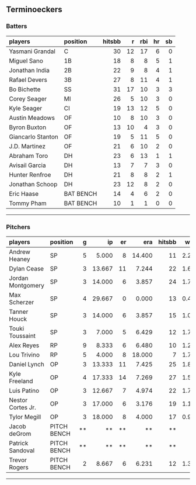 ## Terminoeckers

### Batters

 
|players           |position  | hitsbb|  r| rbi| hr| sb| 
|:-----------------|:---------|------:|--:|---:|--:|--:| 
|Yasmani Grandal   |C         |     30| 12|  17|  6|  0| 
|Miguel Sano       |1B        |     18|  8|   8|  5|  1| 
|Jonathan India    |2B        |     22|  9|   8|  4|  1| 
|Rafael Devers     |3B        |     27|  8|  11|  4|  1| 
|Bo Bichette       |SS        |     31| 17|  10|  3|  3| 
|Corey Seager      |MI        |     26|  5|  10|  3|  0| 
|Kyle Seager       |CI        |     19| 13|  12|  5|  0| 
|Austin Meadows    |OF        |     10|  8|  10|  3|  0| 
|Byron Buxton      |OF        |     13| 10|   4|  3|  0| 
|Giancarlo Stanton |OF        |     19|  5|  11|  5|  0| 
|J.D. Martinez     |OF        |     21|  6|  10|  2|  0| 
|Abraham Toro      |DH        |     23|  6|  13|  1|  1| 
|Avisail Garcia    |DH        |     13|  7|   7|  3|  0| 
|Hunter Renfroe    |DH        |     21|  8|   8|  2|  1| 
|Jonathan Schoop   |DH        |     23| 12|   8|  2|  0| 
|Eric Haase        |BAT BENCH |     14|  4|   6|  2|  0| 
|Tommy Pham        |BAT BENCH |     10|  1|   1|  0|  0| 


* * *

### Pitchers

 
|players           |position    |  g|     ip| er|    era| hitsbb|  whip| so|  w| sv| 
|:-----------------|:-----------|--:|------:|--:|------:|------:|-----:|--:|--:|--:| 
|Andrew Heaney     |SP          |  5|  5.000|  8| 14.400|     11| 2.200|  4|  0|  0| 
|Dylan Cease       |SP          |  3| 13.667| 11|  7.244|     22| 1.610| 25|  1|  0| 
|Jordan Montgomery |SP          |  3| 14.000|  6|  3.857|     24| 1.714| 14|  0|  0| 
|Max Scherzer      |SP          |  4| 29.667|  0|  0.000|     13| 0.438| 41|  3|  0| 
|Tanner Houck      |SP          |  3| 14.000|  6|  3.857|     15| 1.071| 11|  0|  0| 
|Touki Toussaint   |SP          |  3|  7.000|  5|  6.429|     12| 1.714|  3|  0|  0| 
|Alex Reyes        |RP          |  9|  8.333|  6|  6.480|     10| 1.200| 12|  2|  1| 
|Lou Trivino       |RP          |  5|  4.000|  8| 18.000|      7| 1.750|  3|  0|  0| 
|Daniel Lynch      |OP          |  3| 13.333| 11|  7.425|     25| 1.875| 11|  0|  0| 
|Kyle Freeland     |OP          |  4| 17.333| 14|  7.269|     27| 1.558| 17|  1|  0| 
|Luis Patino       |OP          |  3| 12.667|  7|  4.974|     22| 1.737| 12|  1|  0| 
|Nestor Cortes Jr. |OP          |  3| 17.000|  6|  3.176|     19| 1.118| 16|  0|  0| 
|Tylor Megill      |OP          |  3| 18.000|  8|  4.000|     17| 0.944| 23|  2|  0| 
|Jacob deGrom      |PITCH BENCH | **|     **| **|     **|     **|    **| **| **| **| 
|Patrick Sandoval  |PITCH BENCH | **|     **| **|     **|     **|    **| **| **| **| 
|Trevor Rogers     |PITCH BENCH |  2|  8.667|  6|  6.231|     12| 1.385|  9|  0|  0| 


* * *


